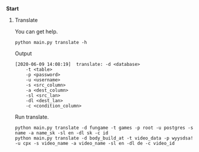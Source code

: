 **Start**

1. Translate

    You can get help.
    ```shell
    python main.py translate -h
    ```
   
    Output
    ```shell
    [2020-06-09 14:08:19]  translate: -d <database>
        -t <table>
        -p <password>
        -u <username>
        -s <src_column>
        -a <dest_column> 
        -sl <src_lan> 
        -dl <dest_lan>
        -c <condition_column>
    ```

    Run translate.
    ```shell
    python main.py translate -d fungame -t games -p root -u postgres -s name -a name_sk -sl en -dl sk -c id
    python main.py translate -d body_build_at -t video_data -p wyysdsa! -u cpx -s video_name -a video_name -sl en -dl de -c video_id
    ```
   